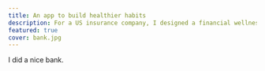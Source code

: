 ```yaml
---
title: An app to build healthier habits
description: For a US insurance company, I designed a financial wellness app based around behavioural science theories.
featured: true
cover: bank.jpg
---
```


I did a nice bank.
